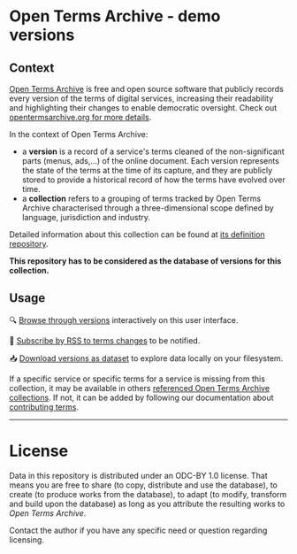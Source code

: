 # Open Terms Archive - demo versions

## Context

[Open Terms Archive](https://opentermsarchive.org) is free and open source software that publicly records every version of the terms of digital services, increasing their readability and highlighting their changes to enable democratic oversight. Check out [opentermsarchive.org for more details](https://opentermsarchive.org).

In the context of Open Terms Archive:
- a **version** is a record of a service's terms cleaned of the non-significant parts (menus, ads,...) of the online document.
Each version represents the state of the terms at the time of its capture, and they are publicly stored to provide a historical record of how the terms have evolved over time.
- a **collection** refers to a grouping of terms tracked by Open Terms Archive characterised through a three-dimensional scope defined by language, jurisdiction and industry.

Detailed information about this collection can be found at [its definition repository](https://github.com/OpenTermsArchive/demo-declarations).

**This repository has to be considered as the database of versions for this collection.**

## Usage

🔍 [Browse through versions](https://docs.opentermsarchive.org/navigate-history/) interactively on this user interface.

🔔 [Subscribe by RSS to terms changes](https://docs.opentermsarchive.org/subscribe-rss/) to be notified.

📥 [Download versions as dataset](https://github.com/OpenTermsArchive/demo-versions/releases) to explore data locally on your filesystem.

If a specific service or specific terms for a service is missing from this collection, it may be available in others [referenced Open Terms Archive collections](https://opentermsarchive.org/#collections). If not, it can be added by following our documentation about [contributing terms](https://docs.opentermsarchive.org/contributing-terms).

- - -
# License

Data in this repository is distributed under an ODC-BY 1.0 license. That means you are free to share (to copy, distribute and use the database), to create (to produce works from the database), to adapt (to modify, transform and build upon the database) as long as you attribute the resulting works to _Open Terms Archive_.

Contact the author if you have any specific need or question regarding licensing.
